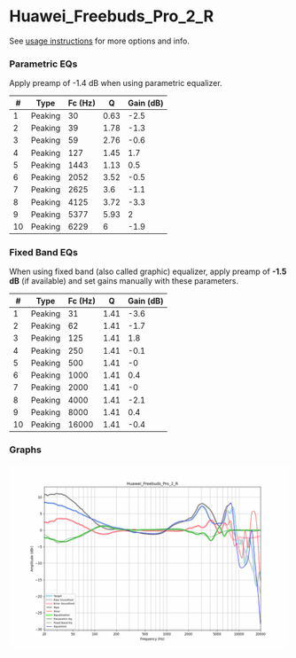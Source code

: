 # Huawei_Freebuds_Pro_2_R
See [usage instructions](https://github.com/jaakkopasanen/AutoEq#usage) for more options and info.

### Parametric EQs
Apply preamp of -1.4 dB when using parametric equalizer.

|   # | Type    |   Fc (Hz) |    Q |   Gain (dB) |
|-----|---------|-----------|------|-------------|
|   1 | Peaking |        30 | 0.63 |        -2.5 |
|   2 | Peaking |        39 | 1.78 |        -1.3 |
|   3 | Peaking |        59 | 2.76 |        -0.6 |
|   4 | Peaking |       127 | 1.45 |         1.7 |
|   5 | Peaking |      1443 | 1.13 |         0.5 |
|   6 | Peaking |      2052 | 3.52 |        -0.5 |
|   7 | Peaking |      2625 | 3.6  |        -1.1 |
|   8 | Peaking |      4125 | 3.72 |        -3.3 |
|   9 | Peaking |      5377 | 5.93 |         2   |
|  10 | Peaking |      6229 | 6    |        -1.9 |

### Fixed Band EQs
When using fixed band (also called graphic) equalizer, apply preamp of **-1.5 dB** (if available) and set gains manually with these parameters.

|   # | Type    |   Fc (Hz) |    Q |   Gain (dB) |
|-----|---------|-----------|------|-------------|
|   1 | Peaking |        31 | 1.41 |        -3.6 |
|   2 | Peaking |        62 | 1.41 |        -1.7 |
|   3 | Peaking |       125 | 1.41 |         1.8 |
|   4 | Peaking |       250 | 1.41 |        -0.1 |
|   5 | Peaking |       500 | 1.41 |        -0   |
|   6 | Peaking |      1000 | 1.41 |         0.4 |
|   7 | Peaking |      2000 | 1.41 |        -0   |
|   8 | Peaking |      4000 | 1.41 |        -2.1 |
|   9 | Peaking |      8000 | 1.41 |         0.4 |
|  10 | Peaking |     16000 | 1.41 |        -0.4 |

### Graphs
![](./Huawei_Freebuds_Pro_2_R.png)
